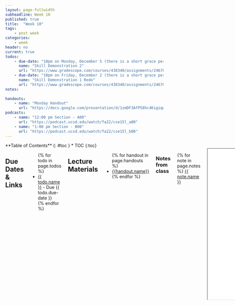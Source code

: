 ```yaml
---
layout: page-fullwidth
subheadline: Week 10
published: true
title:  "Week 10"
tags:
    - post week
categories:
    - week
header: no
current: true
todos:
    - due-date: "10pm on Monday, December 5 (there is a short grace period built into the Gradescope assignment until 11:59pm)"
      name: "Skill Demonstration 2"
      url: "https://www.gradescope.com/courses/438340/assignments/2467073"
    - due-date: "10pm on Friday, December 2 (there is a short grace period built into the Gradescope assignment until 11:59pm)"
      name: "Skill Demonstration 1 Redo"
      url: "https://www.gradescope.com/courses/438340/assignments/2467069"
notes:
    
handouts:
    - name: "Monday Handout"
      url: "https://docs.google.com/presentation/d/1zmDF3AfP58hc4KigiqwjqQKLAlirgZ8f1SBz4k-ZkZg/edit?usp=sharing"
podcasts:
    - name: "12:00 pm Section - A00"
      url: "https://podcast.ucsd.edu/watch/fa22/cse15l_a00"
    - name: "1:00 pm Section - B00"
      url: "https://podcast.ucsd.edu/watch/fa22/cse15l_b00"
---
```


<div class="row">
<div class="medium-4 medium-push-8 columns" markdown="1">
<div class="panel radius fixed-toc"  data-options="sticky_on:large" markdown="1">
**Table of Contents**
{: #toc }
*  TOC
{:toc}
</div>
</div><!-- /.medium-4.columns -->

<div class="medium-8 medium-pull-4 columns" markdown="1">

## Due Dates & Links
<ul>
{% for todo in page.todos %}
<li><a href="{{ todo.url }}">{{ todo.name }}</a> - Due {{ todo.due-date }}</li>
{% endfor %}
</ul>

## Lecture Materials
<ul>
{% for handout in page.handouts %}
<li><a href="{{handout.url}}">{{handout.name}}</a></li>
{% endfor %}
</ul>

### Notes from class
{% for note in page.notes %}
<a href="{{ note.url }}">{{ note.name }}</a>
<iframe src="{{ note.url }}/preview" width="640" height="480" allow="autoplay"></iframe>
{% endfor %}

### Links to Podcast
**Note:** Links will require you to log in as a UCSD student
<ul>
{% for link in page.podcasts %} 
<li><a href="{{link.url}}">{{link.name}}</a></li>
{% endfor %}
</ul>

